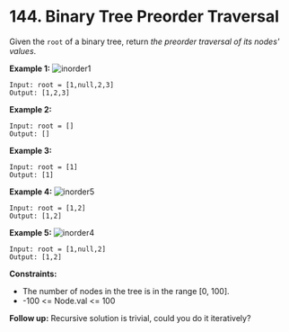 # 144. Binary Tree Preorder Traversal

Given the `root` of a binary tree, return *the preorder traversal of its nodes' values*.

**Example 1:**
![inorder1](inorder_1.png)

```
Input: root = [1,null,2,3]
Output: [1,2,3]
```
**Example 2:**
```
Input: root = []
Output: []
```

**Example 3:**
```
Input: root = [1]
Output: [1]
```

**Example 4:**
![inorder5](inorder_5.png)
```
Input: root = [1,2]
Output: [1,2]
```

**Example 5:**
![inorder4](inorder_4.png)
```
Input: root = [1,null,2]
Output: [1,2]
```

**Constraints:**

* The number of nodes in the tree is in the range [0, 100].
* -100 <= Node.val <= 100
 

**Follow up:** Recursive solution is trivial, could you do it iteratively?